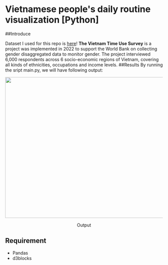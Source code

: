 # Vietnamese people's daily routine visualization [Python]
##Introduce

Dataset I used for this repo is [here](https://microdata.worldbank.org/index.php/catalog/5844/get-microdata)!
**The Vietnam Time Use Survey** is a project was implemented in 2022 to support the World Bank on collecting gender disaggregated data to monitor gender. The project interviewed 6,000 respondents across 6 socio-economic regions of Vietnam, covering all kinds of ethnicities, occupations and income levels.
##Results
By running the sript main.py, we will have following output:
<p align="center">
  <img width="760" height="450" src=output.gif>
</p>
<p align="center">
Output
</p>

## Requirement
- Pandas
- d3blocks